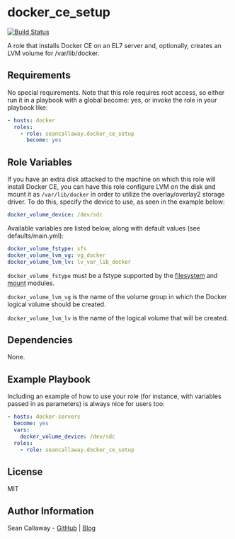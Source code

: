 docker_ce_setup
===============

[![Build Status](https://travis-ci.org/seancallaway/docker-ce-setup.svg?branch=master)](https://travis-ci.org/seancallaway/docker-ce-setup)

A role that installs Docker CE on an EL7 server and, optionally, creates an LVM volume for /var/lib/docker.

Requirements
------------

No special requirements. Note that this role requires root access, so either run it in a playbook with a global become: yes, or invoke the role in your playbook like:

```yaml
- hosts: docker
  roles:
    - role: seancallaway.docker_ce_setup
      become: yes
```

Role Variables
--------------

If you have an extra disk attacked to the machine on which this role will install Docker CE, you can have this
role configure LVM on the disk and mount it as `/var/lib/docker` in order to utilize the overlay/overlay2 storage
driver. To do this, specify the device to use, as seen in the example below:

```yaml
docker_volume_device: /dev/sdc
```

Available variables are listed below, along with default values (see defaults/main.yml):

```yaml
docker_volume_fstype: xfs
docker_volume_lvm_vg: vg_docker
docker_volume_lvm_lv: lv_var_lib_docker
```

`docker_volume_fstype` must be a fstype supported by the
[filesystem](https://docs.ansible.com/ansible/latest/modules/filesystem_module.html) and
[mount](https://docs.ansible.com/ansible/latest/modules/mount_module.html) modules.

`docker_volume_lvm_vg` is the name of the volume group in which the Docker logical volume should be created.

`docker_volume_lvm_lv` is the name of the logical volume that will be created.

Dependencies
------------

None.

Example Playbook
----------------

Including an example of how to use your role (for instance, with variables passed in as parameters) is always nice for users too:

```yaml
- hosts: docker-servers
  become: yes
  vars:
    docker_volume_device: /dev/sdc
  roles:
    - role: seancallaway.docker_ce_setup
```

License
-------

MIT

Author Information
------------------

Sean Callaway - [GitHub](https://github.com/seancallaway) | [Blog](https://callaway.dev)

